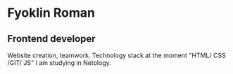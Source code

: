 # Fyoklin Roman

## Frontend developer

Website creation, teamwork. Technology stack at the moment "HTML/ CSS /GIT/ JS" I am studying in Netology.
